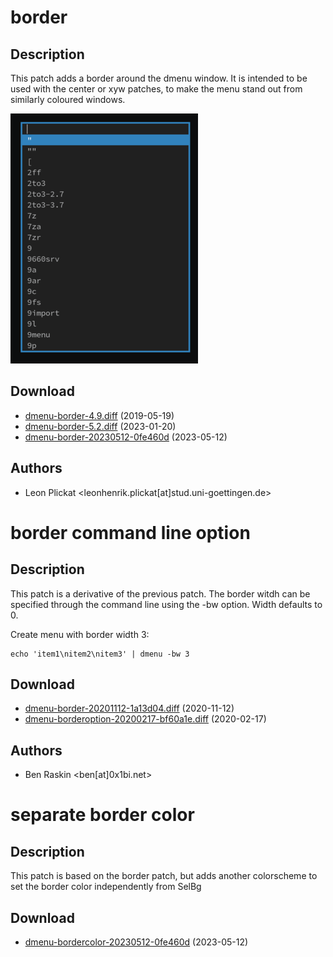 border
======

Description
-----------
This patch adds a border around the dmenu window. It is intended to be used
with the center or xyw patches, to make the menu stand out from similarly
coloured windows.


![dmenu border screenshot](dmenu_border.png)

Download
--------
* [dmenu-border-4.9.diff](dmenu-border-4.9.diff) (2019-05-19)
* [dmenu-border-5.2.diff](dmenu-border-5.2.diff) (2023-01-20)
* [dmenu-border-20230512-0fe460d](dmenu-border-20230512-0fe460d.diff) (2023-05-12)

Authors
-------
* Leon Plickat <leonhenrik.plickat[at]stud.uni-goettingen.de>

border command line option
==========================

Description
-----------
This patch is a derivative of the previous patch. The border witdh can be
specified through the command line using the -bw option. Width defaults to 0.

Create menu with border width 3:

	echo 'item1\nitem2\nitem3' | dmenu -bw 3

Download
--------
* [dmenu-border-20201112-1a13d04.diff](dmenu-border-20201112-1a13d04.diff) (2020-11-12)
* [dmenu-borderoption-20200217-bf60a1e.diff](dmenu-borderoption-20200217-bf60a1e.diff) (2020-02-17)

Authors
-------
* Ben Raskin <ben[at]0x1bi.net>

separate border color
=====================

Description
-----------
This patch is based on the border patch, but adds another colorscheme to
set the border color independently from SelBg

Download
--------
* [dmenu-bordercolor-20230512-0fe460d](dmenu-bordercolor-20230512-0fe460d.diff) (2023-05-12)
